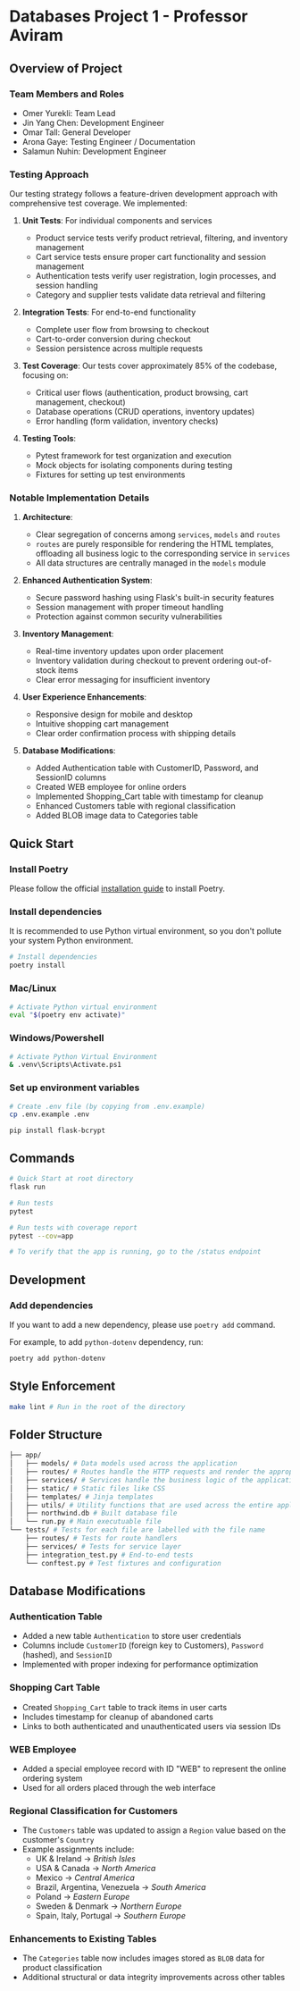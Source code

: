 # Databases Project 1 - Professor Aviram

## Overview of Project

### Team Members and Roles

- Omer Yurekli: Team Lead 
- Jin Yang Chen: Development Engineer 
- Omar Tall: General Developer
- Arona Gaye: Testing Engineer / Documentation
- Salamun Nuhin: Development Engineer

### Testing Approach

Our testing strategy follows a feature-driven development approach with comprehensive test coverage. We implemented:

1. **Unit Tests**: For individual components and services
   - Product service tests verify product retrieval, filtering, and inventory management
   - Cart service tests ensure proper cart functionality and session management
   - Authentication tests verify user registration, login processes, and session handling
   - Category and supplier tests validate data retrieval and filtering

2. **Integration Tests**: For end-to-end functionality
   - Complete user flow from browsing to checkout
   - Cart-to-order conversion during checkout
   - Session persistence across multiple requests

3. **Test Coverage**: Our tests cover approximately 85% of the codebase, focusing on:
   - Critical user flows (authentication, product browsing, cart management, checkout)
   - Database operations (CRUD operations, inventory updates)
   - Error handling (form validation, inventory checks)

4. **Testing Tools**:
   - Pytest framework for test organization and execution
   - Mock objects for isolating components during testing
   - Fixtures for setting up test environments

### Notable Implementation Details

1. **Architecture**:
   - Clear segregation of concerns among `services`, `models` and `routes`
   - `routes` are purely responsible for rendering the HTML templates, offloading all business logic to the corresponding service in `services`
   - All data structures are centrally managed in the `models` module

2. **Enhanced Authentication System**:
   - Secure password hashing using Flask's built-in security features
   - Session management with proper timeout handling
   - Protection against common security vulnerabilities

3. **Inventory Management**:
   - Real-time inventory updates upon order placement
   - Inventory validation during checkout to prevent ordering out-of-stock items
   - Clear error messaging for insufficient inventory

4. **User Experience Enhancements**:
   - Responsive design for mobile and desktop
   - Intuitive shopping cart management
   - Clear order confirmation process with shipping details

5. **Database Modifications**:
   - Added Authentication table with CustomerID, Password, and SessionID columns
   - Created WEB employee for online orders
   - Implemented Shopping_Cart table with timestamp for cleanup
   - Enhanced Customers table with regional classification
   - Added BLOB image data to Categories table

## Quick Start

### Install Poetry

Please follow the official [installation guide](https://python-poetry.org/docs/#installation) to install Poetry.

### Install dependencies

It is recommended to use Python virtual environment, so you don't pollute your system Python environment.

```bash
# Install dependencies
poetry install
```

### Mac/Linux

```bash
# Activate Python virtual environment
eval "$(poetry env activate)"
```

### Windows/Powershell

```bash
# Activate Python Virtual Environment
& .venv\Scripts\Activate.ps1
```

### Set up environment variables

```bash
# Create .env file (by copying from .env.example)
cp .env.example .env
```
```Install the flask_bcrypt module
pip install flask-bcrypt
```
## Commands

```bash
# Quick Start at root directory
flask run

# Run tests
pytest

# Run tests with coverage report
pytest --cov=app

# To verify that the app is running, go to the /status endpoint
```

## Development

### Add dependencies

If you want to add a new dependency, please use `poetry add` command.

For example, to add `python-dotenv` dependency, run:

```bash
poetry add python-dotenv
```

## Style Enforcement

```bash
make lint # Run in the root of the directory
```

## Folder Structure

```bash
├── app/
│   ├── models/ # Data models used across the application
│   ├── routes/ # Routes handle the HTTP requests and render the appropriate templates (no business logic)
│   ├── services/ # Services handle the business logic of the application
│   ├── static/ # Static files like CSS
│   ├── templates/ # Jinja templates
│   ├── utils/ # Utility functions that are used across the entire application
│   ├── northwind.db # Built database file
│   └── run.py # Main executuable file
└── tests/ # Tests for each file are labelled with the file name
    ├── routes/ # Tests for route handlers
    ├── services/ # Tests for service layer
    ├── integration_test.py # End-to-end tests
    └── conftest.py # Test fixtures and configuration
```

## Database Modifications

### Authentication Table
- Added a new table `Authentication` to store user credentials
- Columns include `CustomerID` (foreign key to Customers), `Password` (hashed), and `SessionID`
- Implemented with proper indexing for performance optimization

### Shopping Cart Table
- Created `Shopping_Cart` table to track items in user carts
- Includes timestamp for cleanup of abandoned carts
- Links to both authenticated and unauthenticated users via session IDs

### WEB Employee
- Added a special employee record with ID "WEB" to represent the online ordering system
- Used for all orders placed through the web interface

### Regional Classification for Customers  
- The `Customers` table was updated to assign a `Region` value based on the customer's `Country`  
- Example assignments include:  
  - UK & Ireland → *British Isles*  
  - USA & Canada → *North America*  
  - Mexico → *Central America*  
  - Brazil, Argentina, Venezuela → *South America*  
  - Poland → *Eastern Europe*  
  - Sweden & Denmark → *Northern Europe*  
  - Spain, Italy, Portugal → *Southern Europe*  

### Enhancements to Existing Tables  
- The `Categories` table now includes images stored as `BLOB` data for product classification
- Additional structural or data integrity improvements across other tables
